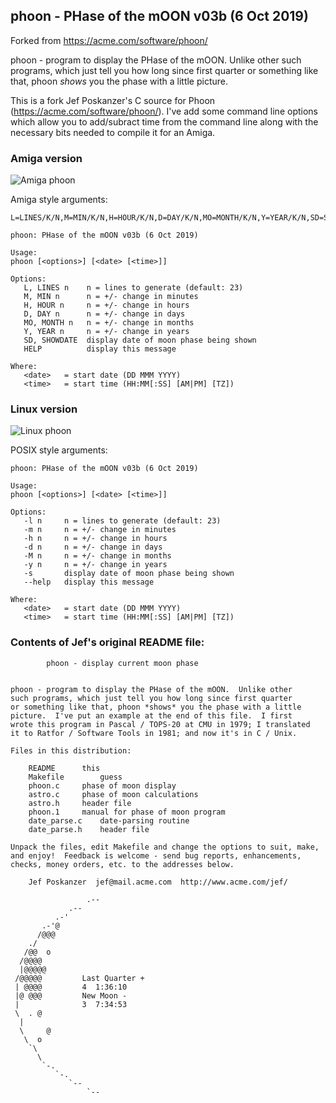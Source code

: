 ## phoon - PHase of the mOON v03b (6 Oct 2019)
Forked from  https://acme.com/software/phoon/

phoon - program to display the PHase of the mOON.  Unlike other
such programs, which just tell you how long since first quarter
or something like that, phoon *shows* you the phase with a little
picture.

This is a fork Jef Poskanzer's C source for Phoon (https://acme.com/software/phoon/). I've add some command line options 
which allow you to add/subract time from the command line along with the necessary bits needed to compile it for an Amiga.

### Amiga version

![Amiga phoon](https://github.com/mkillewald/phoon/blob/master/screenshots/amigaphoon.png)

Amiga style arguments:
```
L=LINES/K/N,M=MIN/K/N,H=HOUR/K/N,D=DAY/K/N,MO=MONTH/K/N,Y=YEAR/K/N,SD=SHOWDATE/S,HELP/S,DATETIME/F

phoon: PHase of the mOON v03b (6 Oct 2019)

Usage:
phoon [<options>] [<date> [<time>]]

Options:
   L, LINES n    n = lines to generate (default: 23)
   M, MIN n      n = +/- change in minutes
   H, HOUR n     n = +/- change in hours
   D, DAY n      n = +/- change in days
   MO, MONTH n   n = +/- change in months
   Y, YEAR n     n = +/- change in years
   SD, SHOWDATE  display date of moon phase being shown
   HELP          display this message

Where:
   <date>   = start date (DD MMM YYYY)
   <time>   = start time (HH:MM[:SS] [AM|PM] [TZ])

```

### Linux version

![Linux phoon](https://github.com/mkillewald/phoon/blob/master/screenshots/linuxphoon.png)

POSIX style arguments:
```
phoon: PHase of the mOON v03b (6 Oct 2019)

Usage:
phoon [<options>] [<date> [<time>]]

Options:
   -l n     n = lines to generate (default: 23)
   -m n     n = +/- change in minutes
   -h n     n = +/- change in hours
   -d n     n = +/- change in days
   -M n     n = +/- change in months
   -y n     n = +/- change in years
   -s       display date of moon phase being shown
   --help   display this message

Where:
   <date>   = start date (DD MMM YYYY)
   <time>   = start time (HH:MM[:SS] [AM|PM] [TZ])
```


### Contents of Jef's original README file:
```
		phoon - display current moon phase


phoon - program to display the PHase of the mOON.  Unlike other
such programs, which just tell you how long since first quarter
or something like that, phoon *shows* you the phase with a little
picture.  I've put an example at the end of this file.  I first
wrote this program in Pascal / TOPS-20 at CMU in 1979; I translated
it to Ratfor / Software Tools in 1981; and now it's in C / Unix.

Files in this distribution:

    README		this
    Makefile		guess
    phoon.c		phase of moon display
    astro.c		phase of moon calculations
    astro.h		header file
    phoon.1		manual for phase of moon program
    date_parse.c	date-parsing routine
    date_parse.h	header file

Unpack the files, edit Makefile and change the options to suit, make,
and enjoy!  Feedback is welcome - send bug reports, enhancements,
checks, money orders, etc. to the addresses below.

    Jef Poskanzer  jef@mail.acme.com  http://www.acme.com/jef/

                 .--
             .--
          .-' 
       .-'@ 
      /@@@ 
    ./    
   /@@  o
  /@@@@  
  |@@@@@
 /@@@@@ 		Last Quarter + 
 | @@@@ 		4  1:36:10
 |@ @@@			New Moon -     
 |      		3  7:34:53
 \  . @ 
  |     
  \     @
   \  o  
    `\    
      \    
       `-.  
          `-. 
             `--
                 `--

```
